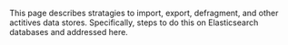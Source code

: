 This page describes stratagies to import, export, defragment, and other actitives data stores.
Specifically, steps to do this on Elasticsearch databases and addressed here.
